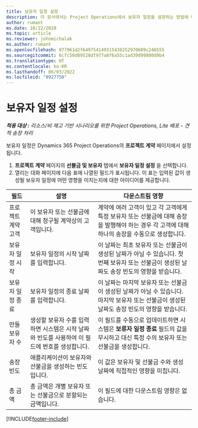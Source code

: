 ```yaml
---
title: 보유자 일정 설정
description: 이 문서에서는 Project Operations에서 보유자 일정을 설정하는 방법에 대한 정보를 제공합니다.
author: rumant
ms.date: 10/22/2020
ms.topic: article
ms.reviewer: johnmichalak
ms.author: rumant
ms.openlocfilehash: 077961d2f649754149315438252970609c246555
ms.sourcegitcommit: 6cfc50d89528df977a8f6a55c1ad39d99800d9b4
ms.translationtype: HT
ms.contentlocale: ko-KR
ms.lasthandoff: 06/03/2022
ms.locfileid: "8927750"
---
```

# <a name="set-up-a-retainer-schedule"></a>보유자 일정 설정

_**적용 대상 :** 리소스/비 재고 기반 시나리오를 위한 Project Operations, Lite 배포 - 견적 송장 처리_

보유자 일정은 Dynamics 365 Project Operations의 **프로젝트 계약** 페이지에서 설정됩니다.

1. **프로젝트 계약** 페이지의 **선불금 및 보유자** 탭에서 **보유자 일정 설정** 을 선택합니다.
2. 열리는 대화 페이지에 다음 표에 나열된 필드가 표시됩니다. 이 표는 입력된 값이 생성될 보유자 일정에 어떤 영향을 미치는지에 대한 아이디어를 제공합니다.

| 필드 | 설명 | 다운스트림 영향 |
| --- | --- | --- |
| 프로젝트 계약 고객 | 이 보유자 또는 선불금에 대해 청구될 계약상의 고객입니다. | 계약에 여러 고객이 있고 각 고객에게 특정 보유자 또는 선불금에 대해 송장을 발행해야 하는 경우 각 고객에 대해 하나의 송장을 수동으로 생성합니다. |
| 보유자 일정 시작 | 보유자 일정의 시작 날짜를 입력합니다. | 이 날짜는 최초 보유자 또는 선불금이 생성된 날짜가 아닐 수 있습니다. 첫 번째 보유자 또는 선불금이 생성된 날짜도 송장 빈도의 영향을 받습니다. |
| 보유자 일정 종료 | 보유자 일정의 종료 날짜를 입력합니다. | 이 날짜는 마지막 보유자 또는 선불금이 생성된 날짜가 아닐 수 있습니다. 마지막 보유자 또는 선불금이 생성된 날짜도 송장 빈도의 영향을 받습니다. |
| 만들 보유자 수 | 생성할 보유자 수를 입력하면 시스템은 시작 날짜와 빈도를 사용하여 이 필드에 번호를 생성합니다. | 이 필드를 수동으로 업데이트하면 시스템은 **보류자 일정 종료** 필드의 값을 무시하고 대신 특정 수의 보유자 또는 선불금을 생성합니다. |
| 송장 빈도 | 애플리케이션이 보유자와 선불금을 생성하는 빈도입니다. | 이 값은 보유자 및 선불금 수와 생성 날짜에 직접적인 영향을 미칩니다. |
| 총 금액 | 총 금액은 개별 보유자 또는 선불금으로 분할되는 금액입니다. | 이 필드에 대한 다운스트림 영향은 없습니다. |


[!INCLUDE[footer-include](../../includes/footer-banner.md)]